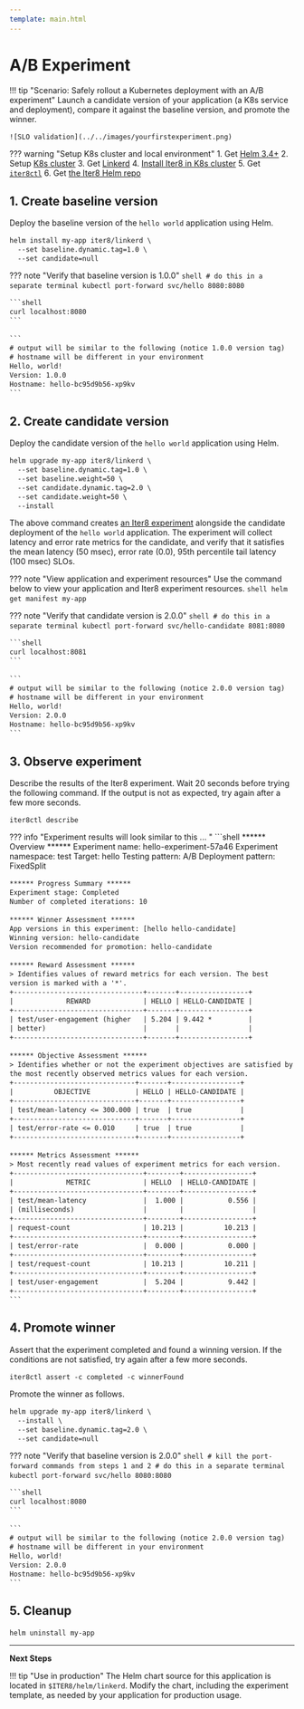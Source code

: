 ```yaml
---
template: main.html
---
```


# A/B Experiment

!!! tip "Scenario: Safely rollout a Kubernetes deployment with an A/B experiment"
    Launch a candidate version of your application (a K8s service and deployment), compare it against the baseline version, and promote the winner.
    
    ![SLO validation](../../images/yourfirstexperiment.png)

??? warning "Setup K8s cluster and local environment"
    1. Get [Helm 3.4+](https://helm.sh/docs/intro/install/) 
    2. Setup [K8s cluster](../../getting-started/setup-for-tutorials.md#local-kubernetes-cluster)
    3. Get [Linkerd](setup-for-tutorials.md)
    4. [Install Iter8 in K8s cluster](../../getting-started/install.md)
    5. Get [`iter8ctl`](../../getting-started/install.md#get-iter8ctl)
    6. Get [the Iter8 Helm repo](../../getting-started/setup-for-tutorials.md#iter8-helm-repo)

## 1. Create baseline version
Deploy the baseline version of the `hello world` application using Helm.

```shell
helm install my-app iter8/linkerd \
  --set baseline.dynamic.tag=1.0 \
  --set candidate=null  
```

??? note "Verify that baseline version is 1.0.0"
    ```shell
    # do this in a separate terminal
    kubectl port-forward svc/hello 8080:8080
    ```

    ```shell
    curl localhost:8080
    ```

    ```
    # output will be similar to the following (notice 1.0.0 version tag)
    # hostname will be different in your environment
    Hello, world!
    Version: 1.0.0
    Hostname: hello-bc95d9b56-xp9kv
    ```

<!-- 
```shell
kubectl create deploy hello --image=gcr.io/google-samples/hello-app:1.0
kubectl create svc clusterip hello --tcp=8080
``` 
-->

## 2. Create candidate version
Deploy the candidate version of the `hello world` application using Helm.

```shell
helm upgrade my-app iter8/linkerd \
  --set baseline.dynamic.tag=1.0 \
  --set baseline.weight=50 \
  --set candidate.dynamic.tag=2.0 \
  --set candidate.weight=50 \
  --install  
```

The above command creates [an Iter8 experiment](../../concepts/whatisiter8.md#what-is-an-iter8-experiment) alongside the candidate deployment of the `hello world` application. The experiment will collect latency and error rate metrics for the candidate, and verify that it satisfies the mean latency (50 msec), error rate (0.0), 95th percentile tail latency (100 msec) SLOs.

??? note "View application and experiment resources"
    Use the command below to view your application and Iter8 experiment resources.
    ```shell
    helm get manifest my-app
    ```

??? note "Verify that candidate version is 2.0.0"
    ```shell
    # do this in a separate terminal
    kubectl port-forward svc/hello-candidate 8081:8080
    ```

    ```shell
    curl localhost:8081
    ```

    ```
    # output will be similar to the following (notice 2.0.0 version tag)
    # hostname will be different in your environment
    Hello, world!
    Version: 2.0.0
    Hostname: hello-bc95d9b56-xp9kv
    ```

<!-- 
```shell
kubectl create deploy hello-candidate --image=gcr.io/google-samples/hello-app:2.0
kubectl create svc clusterip hello-candidate --tcp=8080
``` 
-->

## 3. Observe experiment
Describe the results of the Iter8 experiment. Wait 20 seconds before trying the following command. If the output is not as expected, try again after a few more seconds.

```shell
iter8ctl describe
```

??? info "Experiment results will look similar to this ... "
    ```shell
    ****** Overview ******
    Experiment name: hello-experiment-57a46
    Experiment namespace: test
    Target: hello
    Testing pattern: A/B
    Deployment pattern: FixedSplit

    ****** Progress Summary ******
    Experiment stage: Completed
    Number of completed iterations: 10

    ****** Winner Assessment ******
    App versions in this experiment: [hello hello-candidate]
    Winning version: hello-candidate
    Version recommended for promotion: hello-candidate

    ****** Reward Assessment ******
    > Identifies values of reward metrics for each version. The best version is marked with a '*'.
    +--------------------------------+-------+-----------------+
    |             REWARD             | HELLO | HELLO-CANDIDATE |
    +--------------------------------+-------+-----------------+
    | test/user-engagement (higher   | 5.204 | 9.442 *         |
    | better)                        |       |                 |
    +--------------------------------+-------+-----------------+

    ****** Objective Assessment ******
    > Identifies whether or not the experiment objectives are satisfied by the most recently observed metrics values for each version.
    +------------------------------+-------+-----------------+
    |          OBJECTIVE           | HELLO | HELLO-CANDIDATE |
    +------------------------------+-------+-----------------+
    | test/mean-latency <= 300.000 | true  | true            |
    +------------------------------+-------+-----------------+
    | test/error-rate <= 0.010     | true  | true            |
    +------------------------------+-------+-----------------+

    ****** Metrics Assessment ******
    > Most recently read values of experiment metrics for each version.
    +--------------------------------+--------+-----------------+
    |             METRIC             | HELLO  | HELLO-CANDIDATE |
    +--------------------------------+--------+-----------------+
    | test/mean-latency              |  1.000 |           0.556 |
    | (milliseconds)                 |        |                 |
    +--------------------------------+--------+-----------------+
    | request-count                  | 10.213 |          10.213 |
    +--------------------------------+--------+-----------------+
    | test/error-rate                |  0.000 |           0.000 |
    +--------------------------------+--------+-----------------+
    | test/request-count             | 10.213 |          10.211 |
    +--------------------------------+--------+-----------------+
    | test/user-engagement           |  5.204 |           9.442 |
    +--------------------------------+--------+-----------------+
    ``` 

## 4. Promote winner
Assert that the experiment completed and found a winning version. If the conditions are not satisfied, try again after a few more seconds.

```shell
iter8ctl assert -c completed -c winnerFound
```

Promote the winner as follows.

```shell
helm upgrade my-app iter8/linkerd \
  --install \
  --set baseline.dynamic.tag=2.0 \
  --set candidate=null
```

??? note "Verify that baseline version is 2.0.0"
    ```shell
    # kill the port-forward commands from steps 1 and 2
    # do this in a separate terminal
    kubectl port-forward svc/hello 8080:8080
    ```

    ```shell
    curl localhost:8080
    ```

    ```
    # output will be similar to the following (notice 2.0.0 version tag)
    # hostname will be different in your environment
    Hello, world!
    Version: 2.0.0
    Hostname: hello-bc95d9b56-xp9kv
    ```

## 5. Cleanup

```shell
helm uninstall my-app
```

***

**Next Steps**

!!! tip "Use in production"
    The Helm chart source for this application is located in `$ITER8/helm/linkerd`. Modify the chart, including the experiment template, as needed by your application for production usage.
